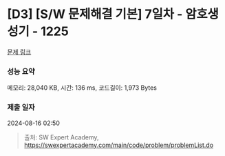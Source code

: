 # [D3] [S/W 문제해결 기본] 7일차 - 암호생성기 - 1225 

[문제 링크](https://swexpertacademy.com/main/code/problem/problemDetail.do?contestProbId=AV14uWl6AF0CFAYD) 

### 성능 요약

메모리: 28,040 KB, 시간: 136 ms, 코드길이: 1,973 Bytes

### 제출 일자

2024-08-16 02:50



> 출처: SW Expert Academy, https://swexpertacademy.com/main/code/problem/problemList.do